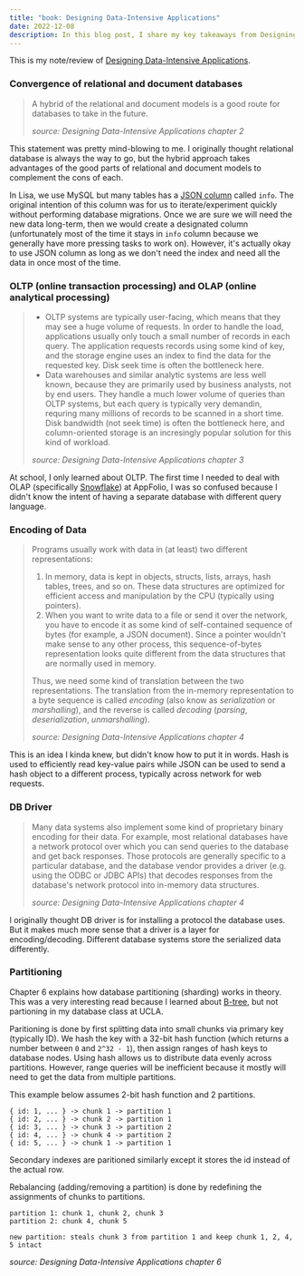 ```yaml
---
title: "book: Designing Data-Intensive Applications"
date: 2022-12-08
description: In this blog post, I share my key takeaways from Designing Data-Intensive Applications.
---
```


This is my note/review of [Designing Data-Intensive Applications](https://www.oreilly.com/library/view/designing-data-intensive-applications/9781491903063/).

### Convergence of relational and document databases

> A hybrid of the relational and document models is a good route for databases to take in the future.
>
> _source: Designing Data-Intensive Applications chapter 2_

This statement was pretty mind-blowing to me. I originally thought relational database is always the way to go, but the hybrid approach takes advantages of the good parts of relational and document models to complement the cons of each.

In Lisa, we use MySQL but many tables has a [JSON column](https://dev.mysql.com/doc/refman/8.0/en/json.html) called `info`. The original intention of this column was for us to iterate/experiment quickly without performing database migrations. Once we are sure we will need the new data long-term, then we would create a designated column (unfortunately most of the time it stays in `info` column because we generally have more pressing tasks to work on). However, it's actually okay to use JSON column as long as we don't need the index and need all the data in once most of the time.

### OLTP (online transaction processing) and OLAP (online analytical processing)

> - OLTP systems are typically user-facing, which means that they may see a huge volume of requests. In order to handle the load, applications usually only touch a small number of records in each query. The application requests records using some kind of key, and the storage engine uses an index to find the data for the requested key. Disk seek time is often the bottleneck here.
> - Data warehouses and similar analytic systems are less well known, because they are primarily used by business analysts, not by end users. They handle a much lower volume of queries than OLTP systems, but each query is typically very demandin, requring many millions of records to be scanned in a short time. Disk bandwidth (not seek time) is often the bottleneck here, and column-oriented storage is an incresingly popular solution for this kind of workload.
>
> _source: Designing Data-Intensive Applications chapter 3_

At school, I only learned about OLTP. The first time I needed to deal with OLAP (specifically [Snowflake](https://www.snowflake.com/)) at AppFolio, I was so confused because I didn't know the intent of having a separate database with different query language.

### Encoding of Data

> Programs usually work with data in (at least) two different representations:
>
> 1. In memory, data is kept in objects, structs, lists, arrays, hash tables, trees, and so on. These data structures are optimized for efficient access and manipulation by the CPU (typically using pointers).
> 2. When you want to write data to a file or send it over the network, you have to encode it as some kind of self-contained sequence of bytes (for example, a JSON document). Since a pointer wouldn't make sense to any other process, this sequence-of-bytes representation looks quite different from the data structures that are normally used in memory.
>
> Thus, we need some kind of translation between the two representations. The translation from the in-memory representation to a byte sequence is called _encoding_ (also know as _serialization_ or _marshalling_), and the reverse is called _decoding_ (_parsing_, _deserialization_, _unmarshalling_).
>
> _source: Designing Data-Intensive Applications chapter 4_

This is an idea I kinda knew, but didn't know how to put it in words. Hash is used to efficiently read key-value pairs while JSON can be used to send a hash object to a different process, typically across network for web requests.

### DB Driver

> Many data systems also implement some kind of proprietary binary encoding for their data. For example, most relational databases have a network protocol over which you can send queries to the database and get back responses. Those protocols are generally specific to a particular database, and the database vendor provides a driver (e.g. using the ODBC or JDBC APIs) that decodes responses from the database's network protocol into in-memory data structures.
>
> _source: Designing Data-Intensive Applications chapter 4_ 

I originally thought DB driver is for installing a protocol the database uses. But it makes much more sense that a driver is a layer for encoding/decoding. Different database systems store the serialized data differently.

### Partitioning

Chapter 6 explains how database partitioning (sharding) works in theory. This was a very interesting read because I learned about [B-tree](https://en.wikipedia.org/wiki/B-tree), but not partioning in my database class at UCLA.

Paritioning is done by first splitting data into small chunks via primary key (typically ID). We hash the key with a 32-bit hash function (which returns a number between `0` and `2^32 - 1`), then assign ranges of hash keys to database nodes. Using hash allows us to distribute data evenly across partitions. However, range queries will be inefficient because it mostly will need to get the data from multiple partitions.

This example below assumes 2-bit hash function and 2 partitions.

```
{ id: 1, ... } -> chunk 1 -> partition 1
{ id: 2, ... } -> chunk 2 -> partition 1
{ id: 3, ... } -> chunk 3 -> partition 2
{ id: 4, ... } -> chunk 4 -> partition 2
{ id: 5, ... } -> chunk 1 -> partition 1
```

Secondary indexes are paritioned similarly except it stores the id instead of the actual row.

Rebalancing (adding/removing a partition) is done by redefining the assignments of chunks to partitions.

```
partition 1: chunk 1, chunk 2, chunk 3
partition 2: chunk 4, chunk 5

new partition: steals chunk 3 from partition 1 and keep chunk 1, 2, 4, 5 intact
```

_source: Designing Data-Intensive Applications chapter 6_ 